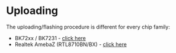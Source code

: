 # Uploading

The uploading/flashing procedure is different for every chip family:

- BK72xx / BK7231 - [click here](../platform/beken-72xx/flashing.md)
- Realtek AmebaZ (RTL8710BN/BX) - [click here](../platform/realtek-ambz/flashing.md)
